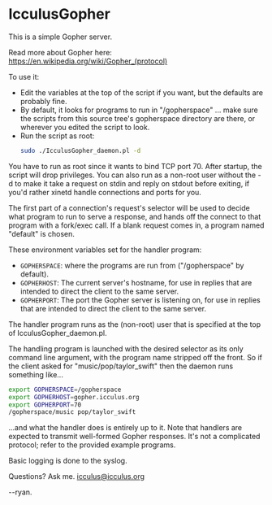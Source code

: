 # IcculusGopher

This is a simple Gopher server.

Read more about Gopher here: https://en.wikipedia.org/wiki/Gopher_(protocol)

To use it:

- Edit the variables at the top of the script if you want, but the defaults
  are probably fine.
- By default, it looks for programs to run in "/gopherspace" ... make sure
  the scripts from this source tree's gopherspace directory are there, or
  wherever you edited the script to look.
- Run the script as root:
  ```bash
  sudo ./IcculusGopher_daemon.pl -d
  ```

You have to run as root since it wants to bind TCP port 70. After startup,
the script will drop privileges. You can also run as a non-root user without
the -d to make it take a request on stdin and reply on stdout before exiting,
if you'd rather xinetd handle connections and ports for you.

The first part of a connection's request's selector will be used to decide
what program to run to serve a response, and hands off the connect to that
program with a fork/exec call. If a blank request comes in, a program named
"default" is chosen.

These environment variables set for the handler program:

- `GOPHERSPACE`: where the programs are run from ("/gopherspace" by default).
- `GOPHERHOST`: The current server's hostname, for use in replies that are
  intended to direct the client to the same server.
- `GOPHERPORT`: The port the Gopher server is listening on, for use in replies
  that are intended to direct the client to the same server.

The handler program runs as the (non-root) user that is specified at the top
of IcculusGopher_daemon.pl.

The handling program is launched with the desired selector as its only command
line argument, with the program name stripped off the front. So if the client
asked for "music/pop/taylor_swift" then the daemon runs something like...

```bash
export GOPHERSPACE=/gopherspace
export GOPHERHOST=gopher.icculus.org
export GOPHERPORT=70
/gopherspace/music pop/taylor_swift
```

...and what the handler does is entirely up to it. Note that handlers are
expected to transmit well-formed Gopher responses. It's not a complicated
protocol; refer to the provided example programs.

Basic logging is done to the syslog.

Questions? Ask me.  icculus@icculus.org

--ryan.


